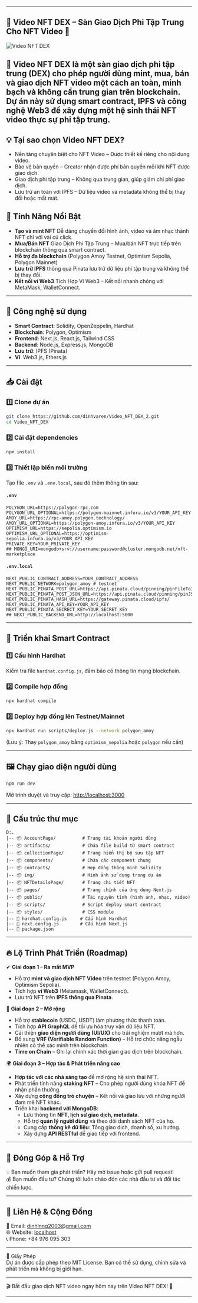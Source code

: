 
---
##  🎥 Video NFT DEX – Sàn Giao Dịch Phi Tập Trung Cho NFT Video 🚀  

![Video NFT DEX](https://www.google.com/url?sa=i&url=https%3A%2F%2Fcryptoviet.info%2Fcelestia-la-gi&psig=AOvVaw1v8QteoeOPu_0pvnnITgWM&ust=1740067892456000&source=images&cd=vfe&opi=89978449&ved=0CBQQjRxqFwoTCLDdtpeQ0IsDFQAAAAAdAAAAABAE)  
## 📌 Video NFT DEX là một sàn giao dịch phi tập trung (DEX) cho phép người dùng mint, mua, bán và giao dịch NFT video một cách an toàn, minh bạch và không cần trung gian trên blockchain. Dự án này sử dụng smart contract, IPFS và công nghệ Web3 để xây dựng một hệ sinh thái NFT video thực sự phi tập trung.  

## 💡 Tại sao chọn Video NFT DEX?  
- Nền tảng chuyên biệt cho NFT Video – Được thiết kế riêng cho nội dung video.  
- Bảo vệ bản quyền – Creator nhận được phí bản quyền mỗi khi NFT được giao dịch.  
- Giao dịch phi tập trung – Không qua trung gian, giúp giảm chi phí giao dịch.  
- Lưu trữ an toàn với IPFS – Dữ liệu video và metadata không thể bị thay đổi hoặc mất mát.  


##  🌟 Tính Năng Nổi Bật  
- **Tạo và mint NFT** Dễ dàng chuyển đổi hình ảnh, video và âm nhạc thành NFT chỉ với vài cú click.
- **Mua/Bán NFT** Giao Dịch Phi Tập Trung – Mua/bán NFT trực tiếp trên blockchain thông qua smart contract.
- **Hỗ trợ đa blockchain** (Polygon Amoy Testnet, Optimism Sepolia, Polygon Mainnet)  
- **Lưu trữ IPFS** thông qua Pinata lưu trữ dữ liệu phi tập trung và không thể bị thay đổi.  
- **Kết nối ví Web3** Tích Hợp Ví Web3 – Kết nối nhanh chóng với MetaMask, WalletConnect.  

---

## 📌 Công nghệ sử dụng  
- **Smart Contract**: Solidity, OpenZeppelin, Hardhat  
- **Blockchain**: Polygon, Optimism  
- **Frontend**: Next.js, React.js, Tailwind CSS  
- **Backend**: Node.js, Express.js, MongoDB  
- **Lưu trữ**: IPFS (Pinata)  
- **Ví**: Web3.js, Ethers.js  

---

## 📥 Cài đặt  

### 1️⃣ Clone dự án  
```bash
git clone https://github.com/dinhvaren/Video_NFT_DEX_2.git
cd Video_NFT_DEX
```

### 2️⃣ Cài đặt dependencies  
```bash
npm install
```

### 3️⃣ Thiết lập biến môi trường  
Tạo file `.env` và `.env.local`, sau đó thêm thông tin sau:  

#### `.env`  
```env
POLYGON_URL=https://polygon-rpc.com
POLYGON_URL_OPTIONAL=https://polygon-mainnet.infura.io/v3/YOUR_API_KEY
AMOY_URL=https://rpc-amoy.polygon.technology/
AMOY_URL_OPTIONAL=https://polygon-amoy.infura.io/v3/YOUR_API_KEY
OPTIMISM_URL=https://sepolia.optimism.io
OPTIMISM_URL_OPTIONAL=https://optimism-sepolia.infura.io/v3/YOUR_API_KEY
PRIVATE_KEY=YOUR_PRIVATE_KEY
## MONGO_URI=mongodb+srv://username:password@cluster.mongodb.net/nft-marketplace
```

#### `.env.local`  
```env
NEXT_PUBLIC_CONTRACT_ADDRESS=YOUR_CONTRACT_ADDRESS
NEXT_PUBLIC_NETWORK=polygon_amoy # testnet
NEXT_PUBLIC_PINATA_POST_URL=https://api.pinata.cloud/pinning/pinFileToIPFS
NEXT_PUBLIC_PINATA_POST_JSON_URL=https://api.pinata.cloud/pinning/pinJSONToIPFS
NEXT_PUBLIC_PINATA_HASH_URL=https://gateway.pinata.cloud/ipfs/
NEXT_PUBLIC_PINATA_API_KEY=YOUR_API_KEY
NEXT_PUBLIC_PINATA_SECRECT_KEY=YOUR_SECRET_KEY
## NEXT_PUBLIC_BACKEND_URL=http://localhost:5000
```

---

## 🔨 Triển khai Smart Contract  
### 1️⃣ Cấu hình Hardhat  
Kiểm tra file `hardhat.config.js`, đảm bảo có thông tin mạng blockchain.  

### 2️⃣ Compile hợp đồng  
```bash
npx hardhat compile
```

### 3️⃣ Deploy hợp đồng lên Testnet/Mainnet  
```bash
npx hardhat run scripts/deploy.js --network polygon_amoy
```
(Lưu ý: Thay `polygon_amoy` bằng `optimism_sepolia` hoặc `polygon` nếu cần)

---

## 🖼️ Chạy giao diện người dùng  
```bash
npm run dev
```
Mở trình duyệt và truy cập: [http://localhost:3000](http://localhost:3000)  

---

## 📜 Cấu trúc thư mục  

```
D:.
|-- 📦 AccountPage/          # Trang tài khoản người dùng
|-- 📦 artifacts/            # Chứa file build từ smart contract
|-- 📦 collectionPage/       # Trang hiển thị bộ sưu tập NFT
|-- 📦 components/           # Chứa các component chung
|-- 📦 contracts/            # Hợp đồng thông minh Solidity
|-- 📦 img/                  # Hình ảnh sử dụng trong dự án
|-- 📦 NFTDetailsPage/       # Trang chi tiết NFT
|-- 📦 pages/                # Trang chính của ứng dụng Next.js
|-- 📦 public/               # Tài nguyên tĩnh (hình ảnh, nhạc, video)
|-- 📦 scripts/              # Script deploy smart contract
|-- 📦 styles/               # CSS module
|-- 📄 hardhat.config.js     # Cấu hình Hardhat
|-- 📄 next.config.js        # Cấu hình Next.js
|-- 📄 package.json

```

---

## 🔥 Lộ Trình Phát Triển (Roadmap)  

✔ **Giai đoạn 1 – Ra mắt MVP**  
- Hỗ trợ **mint và giao dịch NFT Video** trên testnet (Polygon Amoy, Optimism Sepolia).  
- Tích hợp **ví Web3** (Metamask, WalletConnect).  
- Lưu trữ NFT trên **IPFS thông qua Pinata**.  

🚀 **Giai đoạn 2 – Mở rộng**  
- Hỗ trợ **stablecoin** (USDC, USDT) làm phương thức thanh toán.  
- Tích hợp **API GraphQL** để tối ưu hóa truy vấn dữ liệu NFT.  
- Cải thiện **giao diện người dùng (UI/UX)** cho trải nghiệm mượt mà hơn.  
- Bổ sung **VRF (Verifiable Random Function)** – Hỗ trợ chức năng ngẫu nhiên có thể xác minh trên blockchain.  
- **Time on Chain** – Ghi lại chính xác thời gian giao dịch trên blockchain.  

🌍 **Giai đoạn 3 – Hợp tác & Phát triển nâng cao**  
- **Hợp tác với các nhà sáng tạo** để mở rộng hệ sinh thái NFT.  
- Phát triển tính năng **staking NFT** – Cho phép người dùng khóa NFT để nhận phần thưởng.  
- Xây dựng **cộng đồng trò chuyện** – Kết nối và giao lưu với những người đam mê NFT khác.  
- Triển khai **backend với MongoDB**:  
  - Lưu thông tin **NFT, lịch sử giao dịch, metadata**.  
  - Hỗ trợ **quản lý người dùng** và theo dõi danh sách NFT của họ.  
  - Cung cấp **thống kê dữ liệu**: Tổng giao dịch, doanh số, xu hướng.  
  - Xây dựng **API RESTful** để giao tiếp với frontend.  

---

##  🤝 Đóng Góp & Hỗ Trợ  
💡 Bạn muốn tham gia phát triển? Hãy mở issue hoặc gửi pull request!  
💰 Bạn muốn đầu tư? Chúng tôi luôn chào đón các nhà đầu tư và đối tác chiến lược.  

---

## 📩 Liên Hệ & Cộng Đồng  
📧 Email: dinhlnng2003@gmail.com  
🌐 Website: [localhost](http://localhost:3000)  
📞 Phone: +84 976 095 303

---

 📄 Giấy Phép  
Dự án được cấp phép theo MIT License. Bạn có thể sử dụng, chỉnh sửa và phát triển mà không bị giới hạn.  

---

🎬 Bắt đầu giao dịch NFT video ngay hôm nay trên Video NFT DEX! 🚀  

---


